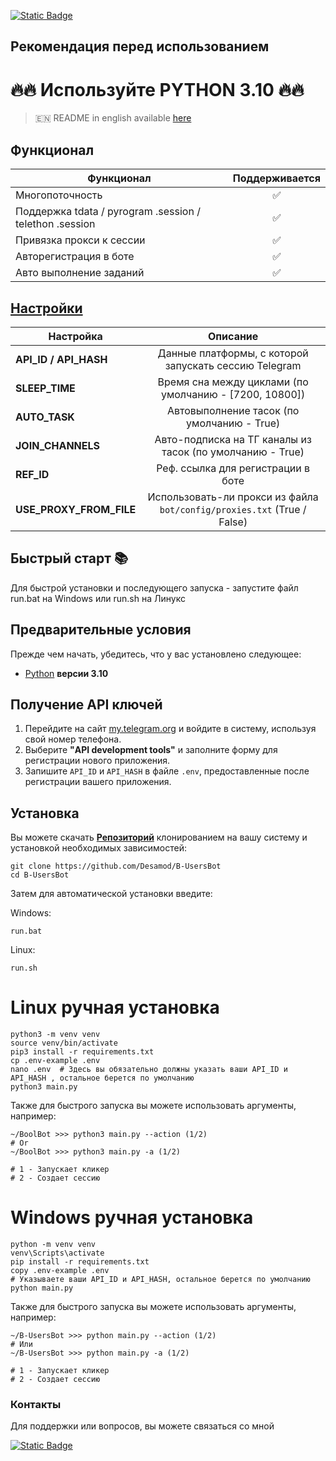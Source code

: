 [![Static Badge](https://img.shields.io/badge/Telegram-Bot%20Link-Link?style=for-the-badge&logo=Telegram&logoColor=white&logoSize=auto&color=blue)](https://t.me/b_usersbot/join?startapp=ref-5VpQcGPE8TAeULDoUQtCFq)

## Рекомендация перед использованием

# 🔥🔥 Используйте PYTHON 3.10 🔥🔥

> 🇪🇳 README in english available [here](README.md)

## Функционал  
| Функционал                                               | Поддерживается |
|----------------------------------------------------------|:--------------:|
| Многопоточность                                          |       ✅        |
| Поддержка tdata / pyrogram .session / telethon .session  |       ✅        |
| Привязка прокси к сессии                                 |       ✅        |
| Авторегистрация в боте                                   |       ✅        |
| Авто выполнение заданий                                  |       ✅        |



## [Настройки](https://github.com/Desamod/B-UsersBot/blob/master/.env-example/)
| Настройка               |                                Описание                                 |
|-------------------------|:-----------------------------------------------------------------------:|
| **API_ID / API_HASH**   |          Данные платформы, с которой запускать сессию Telegram          | 
| **SLEEP_TIME**          |         Время сна между циклами (по умолчанию - [7200, 10800])          |
| **AUTO_TASK**           |               Автовыполнение тасок (по умолчанию - True)                |
| **JOIN_CHANNELS**       |        Авто-подписка на ТГ каналы из тасок (по умолчанию - True)        |
| **REF_ID**              |                   Реф. ссылка для регистрации в боте                    |
| **USE_PROXY_FROM_FILE** | Использовать-ли прокси из файла `bot/config/proxies.txt` (True / False) |

## Быстрый старт 📚

Для быстрой установки и последующего запуска - запустите файл run.bat на Windows или run.sh на Линукс

## Предварительные условия
Прежде чем начать, убедитесь, что у вас установлено следующее:
- [Python](https://www.python.org/downloads/) **версии 3.10**

## Получение API ключей
1. Перейдите на сайт [my.telegram.org](https://my.telegram.org) и войдите в систему, используя свой номер телефона.
2. Выберите **"API development tools"** и заполните форму для регистрации нового приложения.
3. Запишите `API_ID` и `API_HASH` в файле `.env`, предоставленные после регистрации вашего приложения.

## Установка
Вы можете скачать [**Репозиторий**](https://github.com/Desamod/B-UsersBot) клонированием на вашу систему и установкой необходимых зависимостей:
```shell
git clone https://github.com/Desamod/B-UsersBot
cd B-UsersBot
```

Затем для автоматической установки введите:

Windows:
```shell
run.bat
```

Linux:
```shell
run.sh
```

# Linux ручная установка
```shell
python3 -m venv venv
source venv/bin/activate
pip3 install -r requirements.txt
cp .env-example .env
nano .env  # Здесь вы обязательно должны указать ваши API_ID и API_HASH , остальное берется по умолчанию
python3 main.py
```

Также для быстрого запуска вы можете использовать аргументы, например:
```shell
~/BoolBot >>> python3 main.py --action (1/2)
# Or
~/BoolBot >>> python3 main.py -a (1/2)

# 1 - Запускает кликер
# 2 - Создает сессию
```


# Windows ручная установка
```shell
python -m venv venv
venv\Scripts\activate
pip install -r requirements.txt
copy .env-example .env
# Указываете ваши API_ID и API_HASH, остальное берется по умолчанию
python main.py
```

Также для быстрого запуска вы можете использовать аргументы, например:
```shell
~/B-UsersBot >>> python main.py --action (1/2)
# Или
~/B-UsersBot >>> python main.py -a (1/2)

# 1 - Запускает кликер
# 2 - Создает сессию
```


### Контакты

Для поддержки или вопросов, вы можете связаться со мной

[![Static Badge](https://img.shields.io/badge/Telegram-Channel-Link?style=for-the-badge&logo=Telegram&logoColor=white&logoSize=auto&color=blue)](https://t.me/desforge_cryptwo)

